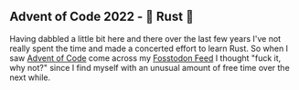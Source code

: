 ## Advent of Code 2022 - :crab: Rust :crab:

Having dabbled a little bit here and there over the last few years I've not really spent the time and made a concerted effort to learn Rust.
So when I saw [Advent of Code](https://adventofcode.com) come across my [Fosstodon Feed](https://fosstodon.org/@bmcgee84) I thought "fuck it, why not?"
since I find myself with an unusual amount of free time over the next while.
